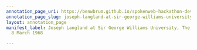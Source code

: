 ```yaml
---
annotation_page_uri: https://benwbrum.github.io/spokenweb-hackathon-development-noterms/annotations/joseph-langland-at-sir-george-williams-university-the-poetry-series-8-march-1968-canvas-1-toc.json
annotation_page_slug: joseph-langland-at-sir-george-williams-university-the-poetry-series-8-march-1968-canvas-1-toc
layout: annotation_page
manifest_label: Joseph Langland at Sir George Williams University, The Poetry Series,
  8 March 1968

---
```

